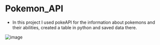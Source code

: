 # Pokemon_API
* In this project I used pokeAPI for the information about pokemons and their abilities, created a table in python and saved data there.


![image](https://github.com/Vaniko1/Pokemon_API/assets/115501603/aa4b9b37-afe1-4471-8e69-1ed12162336e)

